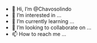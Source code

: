 - 👋 Hi, I’m @Chavosolindo
- 👀 I’m interested in ...
- 🌱 I’m currently learning ...
- 💞️ I’m looking to collaborate on ...
- 📫 How to reach me ...

<!---
Chavosolindo/Chavosolindo is a ✨ special ✨ repository because its `README.md` (this file) appears on your GitHub profile.
You can click the Preview link to take a look at your changes.
--->
